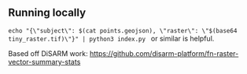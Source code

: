 ## Running locally

`echo "{\"subject\": $(cat points.geojson), \"raster\": \"$(base64 tiny_raster.tif)\"}" | python3 index.py
` or similar is helpful.


Based off DiSARM work: https://github.com/disarm-platform/fn-raster-vector-summary-stats
